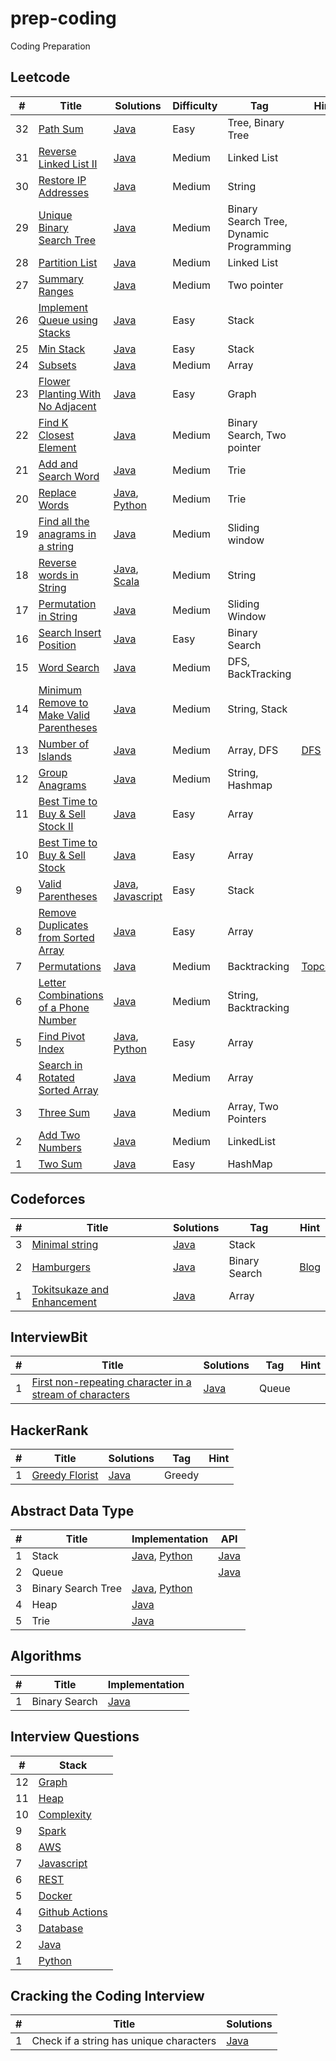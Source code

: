 # prep-coding
Coding Preparation

## Leetcode

|  #  |      Title     |   Solutions   | Difficulty  | Tag         | Hint
|-----|----------------|---------------|-------------|-------------|----------
|32|[Path Sum](https://leetcode.com/problems/path-sum/)|[Java](../master/leetcode/PathSum.java)|Easy|Tree, Binary Tree|
|31|[Reverse Linked List II](https://leetcode.com/problems/reverse-linked-list-ii/)|[Java](../master/leetcode/ReverseListTwo.java)|Medium|Linked List|
|30|[Restore IP Addresses](https://leetcode.com/problems/restore-ip-addresses/)|[Java](../master/leetcode/RestoreIPAdresses.java)| Medium | String  |
|29|[Unique Binary Search Tree](https://leetcode.com/problems/unique-binary-search-trees)|[Java](../master/leetcode/UniqueBinarySearchTree.java)| Medium | Binary Search Tree, Dynamic Programming  |
|28|[Partition List](https://leetcode.com/problems/partition-list/)|[Java](../master/leetcode/PartitionList.java)| Medium | Linked List |
|27|[Summary Ranges](https://leetcode.com/problems/summary-ranges/)|[Java](../master/leetcode/SummaryRanges.java)| Medium | Two pointer |
|26|[Implement Queue using Stacks](https://leetcode.com/problems/implement-queue-using-stacks/description/)|[Java](../master/leetcode/QueueS.java)| Easy | Stack |
|25|[Min Stack](https://leetcode.com/problems/min-stack/)|[Java](../master/leetcode/MinStack.java)| Easy | Stack |
|24|[Subsets](https://leetcode.com/problems/subsets/)|[Java](../master/leetcode/Subsets.java)| Medium | Array |
|23|[Flower Planting With No Adjacent](https://leetcode.com/problems/flower-planting-with-no-adjacent/)|[Java](../master/leetcode/GardenNoAdj.java)| Easy | Graph |
|22|[Find K Closest Element](https://leetcode.com/problems/find-k-closest-elements/)|[Java](../master/leetcode/FindClosestElements.java) | Medium | Binary Search, Two pointer |
|21|[Add and Search Word](https://leetcode.com/problems/add-and-search-word-data-structure-design/) | [Java](../master/leetcode/WordDictionary.java) | Medium | Trie  |
|20|[Replace Words](https://leetcode.com/problems/replace-words/) | [Java](../master/leetcode/ReplaceWords.java), [Python](../master/leetcode/ReplaceWords.py) | Medium | Trie  |
|19|[Find all the anagrams in a string](https://leetcode.com/problems/find-all-anagrams-in-a-string/) | [Java](../master/leetcode/FindAnagrams.java) | Medium | Sliding window  |
|18|[Reverse words in String](https://leetcode.com/problems/reverse-words-in-a-string/) | [Java](../master/leetcode/ReverseWords.java), [Scala](../master/leetcode/ReverseWords.scala)  | Medium | String |
|17|[Permutation in String](https://leetcode.com/problems/permutation-in-string/)| [Java](../master/leetcode/PermString.java)| Medium | Sliding Window |
|16|[Search Insert Position](https://leetcode.com/problems/search-insert-position/)| [Java](../master/leetcode/SearchInsertPos.java) | Easy | Binary Search |
|15|[Word Search](https://leetcode.com/problems/word-search/)| [Java](../master/leetcode/WordSearch.java) | Medium | DFS, BackTracking |
|14|[Minimum Remove to Make Valid Parentheses](https://leetcode.com/problems/minimum-remove-to-make-valid-parentheses/)| [Java](../master/leetcode/MinimumValidParentheses.java) | Medium | String, Stack |
|13|[Number of Islands](https://leetcode.com/problems/number-of-islands/)| [Java](../master/leetcode/NumberOfIslands.java) | Medium | Array, DFS | [DFS](https://www.coursera.org/lecture/algorithms-graphs-data-structures/depth-first-search-dfs-the-basics-pKr0Y)
|12|[Group Anagrams](https://leetcode.com/problems/group-anagrams/)| [Java](../master/leetcode/GroupAnagram.java) | Medium | String, Hashmap |
|11|[Best Time to Buy & Sell Stock II](https://leetcode.com/problems/best-time-to-buy-and-sell-stock-ii/)| [Java](../master/leetcode/BestTimeStock2.java) | Easy | Array |
|10|[Best Time to Buy & Sell Stock](https://leetcode.com/problems/best-time-to-buy-and-sell-stock/)| [Java](../master/leetcode/BestTimeStock.java) | Easy | Array |
|9|[Valid Parentheses](https://leetcode.com/problems/valid-parentheses/)| [Java](../master/leetcode/ValidParenth.java), [Javascript](../master/leetcode/ValidParenth.js) | Easy | Stack |
|8|[Remove Duplicates from Sorted Array](https://leetcode.com/problems/remove-duplicates-from-sorted-array/)| [Java](../master/leetcode/RemoveDupSortArr.java) | Easy | Array |
|7|[Permutations](https://leetcode.com/problems/permutations)| [Java](../master/leetcode/Permutations.java) | Medium | Backtracking | [Topcoder](https://drive.google.com/open?id=1J7XiH1ZyCjoHO4loO4ppkK46I6kMEoFV)
|6|[Letter Combinations of a Phone Number](https://leetcode.com/problems/letter-combinations-of-a-phone-number)|[Java](../master/leetcode/LettersCombinations.java)| Medium | String, Backtracking |
|5|[Find Pivot Index](https://leetcode.com/problems/find-pivot-index/)|[Java](../master/leetcode/PivotIndex.java), [Python](../master/leetcode/PivotIndex.py)| Easy | Array |
|4|[Search in Rotated Sorted Array](https://leetcode.com/problems/search-in-rotated-sorted-array/)|[Java](../master/leetcode/SortedArray.java)| Medium | Array |
|3|[Three Sum](https://leetcode.com/problems/3sum/)|[Java](../master/leetcode/ThreeSum.java)| Medium | Array, Two Pointers |
|2|[Add Two Numbers](https://leetcode.com/problems/add-two-numbers/)|[Java](../master/leetcode/AddTwoNo.java)| Medium | LinkedList |
|1|[Two Sum](https://leetcode.com/problems/two-sum/)|[Java](../master/leetcode/TwoSum.java)| Easy | HashMap |

## Codeforces

|  #  |      Title     |   Solutions   | Tag         | Hint
|-----|----------------|---------------|-------------|----------
|3|[Minimal string](https://codeforces.com/problemset/problem/797/C)|[Java](../master/codeforces/797/C/Main.java)| Stack | |
|2|[Hamburgers](https://codeforces.com/problemset/problem/371/C)|[Java](../master/codeforces/371/C/Main.java)| Binary Search | [Blog](https://codeforces.com/blog/entry/9876)|
|1|[Tokitsukaze and Enhancement](https://codeforces.com/problemset/problem/1191/A)|[Java](../master/codeforces/1191/A/Main.java)| Array |

## InterviewBit

|  #  |      Title     |   Solutions   |   Tag         | Hint
|-----|----------------|---------------|-------------|----------
|1|[First non-repeating character in a stream of characters](https://www.interviewbit.com/problems/first-non-repeating-character-in-a-stream-of-characters/)|[Java](../master/interviewbit/FirstNonRepeating.java)|  Queue | |

## HackerRank

|  #  |      Title     |   Solutions   |   Tag         | Hint
|-----|----------------|---------------|-------------|----------
|1|[Greedy Florist](https://www.hackerrank.com/challenges/greedy-florist)|[Java](../master/hackerank/GreedyFlorist.java)|  Greedy  | |


## Abstract Data Type

|#| Title | Implementation | API|
|-|-------|-----------|----|
|1| Stack | [Java](../master/adt/CustomStack.java), [Python](../master/adt/CustomStack.py)| [Java](../master/adt/StackDemo.java) |
|2| Queue | | [Java](../master/adt/QueueDemo.java) |
|3| Binary Search Tree | [Java](../master/adt/BinarySearchTree.java), [Python](../master/adt/BinarySearchTree.py)| |
|4| Heap | [Java](../master/heap/Ex3.java) | |
|5| Trie | [Java](../master/adt/Trie.java)| |

## Algorithms

|#| Title | Implementation|
|-|-------|-----------|
|1| Binary Search | [Java](../master/algorithms/BinarySearch.java)|

## Interview Questions

|  #  | Stack
|-----|-------------
|12|[Graph](https://drive.google.com/file/d/1uJTVbiArq7XoHnwnFdCAX6H-kMf88YnQ/view?usp=sharing)|
|11|[Heap](../master/heap/HeapQuestions.md) |
|10|[Complexity](../master/Complexity/ComplexityQuestions.md)|
|9|[Spark](../master/Spark/SparkQuestions.md)|
|8|[AWS](../master/aws/AWSQuestions.md)|
|7|[Javascript](../master/javascript/JavascriptQuestions.md)|
|6|[REST](../master/REST/RESTQuestions.md)|
|5|[Docker](../master/Docker/DockerQuestions.md)|
|4|[Github Actions](../master/Github_Actions/GitHubActionsQuestions.md)|
|3|[Database](../master/database/DatabaseQuestions.md)|
|2|[Java](../master/java/JavaQuestions.md)|
|1|[Python](../master/python/PythonQuestions.md)|

## Cracking the Coding Interview

|  #  |      Title     |   Solutions   |
|-----|----------------|---------------|
|1|Check if a string has unique characters|[Java](../master/ctci/UniqueString.java) |
